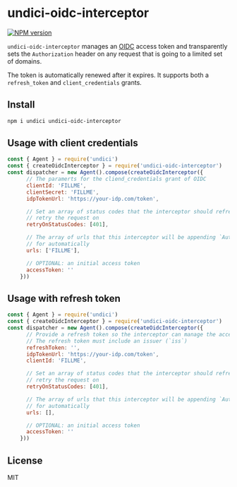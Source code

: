 # undici-oidc-interceptor


[![NPM version](https://img.shields.io/npm/v/undici-oidc-interceptor.svg?style=flat)](https://www.npmjs.com/package/undici-oidc-interceptor)

`undici-oidc-interceptor` manages an [OIDC](https://openid.net/specs/openid-connect-core-1_0.html) access token and transparently sets the `Authorization` header on any
request that is going to a limited set of domains.

The token is automatically renewed after it expires. It supports both a `refresh_token`
and `client_credentials` grants.

## Install

```bash
npm i undici undici-oidc-interceptor
```

## Usage with client credentials

```js
const { Agent } = require('undici')
const { createOidcInterceptor } = require('undici-oidc-interceptor')
const dispatcher = new Agent().compose(createOidcInterceptor({
      // The paramerts for the cliend_credentials grant of OIDC
      clientId: 'FILLME',
      clientSecret: 'FILLME',
      idpTokenUrl: 'https://your-idp.com/token',

      // Set an array of status codes that the interceptor should refresh and
      // retry the request on
      retryOnStatusCodes: [401],

      // The array of urls that this interceptor will be appending `Authorization` header
      // for automatically
      urls: ['FILLME'],

      // OPTIONAL: an initial access token
      accessToken: ''
    }))
``` 

## Usage with refresh token

```js
const { Agent } = require('undici')
const { createOidcInterceptor } = require('undici-oidc-interceptor')
const dispatcher = new Agent().compose(createOidcInterceptor({
      // Provide a refresh token so the interceptor can manage the access token
      // The refresh token must include an issuer (`iss`)
      refreshToken: '',
      idpTokenUrl: 'https://your-idp.com/token',
      clientId: 'FILLME',

      // Set an array of status codes that the interceptor should refresh and
      // retry the request on
      retryOnStatusCodes: [401],

      // The array of urls that this interceptor will be appending `Authorization` header
      // for automatically
      urls: [],

      // OPTIONAL: an initial access token
      accessToken: ''
    }))
``` 

## License

MIT
